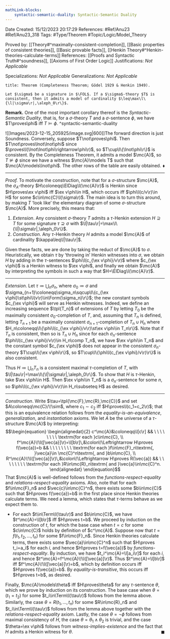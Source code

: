 ```yaml
---
mathLink-blocks:
    syntactic-semantic-duality: Syntactic-Semantic Duality
---
```


<div class="topSpace"></div>

Date Created: 15/12/2023 20:17:29
References: #Ref/Anu23 #Ref/Anu23_318
Tags: #Type/Theorem #Topic/Logic/Model_Theory

Proved by: [[Theory#^maximally-consistent-completion]], [[Basic properties of consistent theories]], [[Basic provable facts]], [[Henkin Theory#^Henkin-theories-calculate-terms]]
References: [[Proofs and Syntactic Truth#^soundness]], [[Axioms of First Order Logic]]
Justifications: <i>Not Applicable</i>

Specializations: <i>Not Applicable</i>
Generalizations: <i>Not Applicable</i>

``` ad-Theorem
title: Theorem (Completeness Theorem; Gödel 1929 & Henkin 1949).

Let $\sigma$ be a signature in $\FOL$. If a $\sigma$-theory $T$ is consistent, then it admits a model of cardinality $\leq\max\l\{\l|\sigma\r|,\aleph_0\r\}$.

```

<b>Remark.</b> One of the most important corollary thereof is the <i>Syntactic-Semantic Duality</i>, that is, for a $\sigma$-theory $T$ and a $\sigma$-sentence $\phi$, we have $T\proves\phi$ iff $T\models\phi$. ^syntactic-semantic-duality

![[Images/2023-12-15_205925/image.svg|600]]The forward direction is just Soundness. Conversely, suppose $T\not\proves\phi$. Then $T\not\proves\lnot\lnot\phi$ since $\proves\l(\lnot\lnot\phi\rightarrow\phi\r)$, so $T\cup\l\{\lnot\phi\r\}$ is consistent. By the Completeness Theorem, it admits a model $\mc{A}$, so $T\not\models\phi$ since we have a witness $\mc{A}\models T$ such that $\mc{A}\models\lnot\phi$. The other rows of the table are easily obtained.<span style="float:right;">$\blacklozenge$</span>


---

<i>Proof.</i> To motivate the construction, note that for a $\sigma$-structure $\mc{A}$, the $\sigma_A$-theory $H\coloneqq\ElDiag\l(\mc{A}\r)$ is Henkin since $H\proves\ex v\phi$ iff $\ex v\phi\in H$, which occurs iff $\phi\l(c/v\r)\in H$ for some $c\in\mc{C}\l(\sigma\r)$. The main idea is to turn this around, by making $T$ ‘look like’ the elementary diagram of some $\sigma$-structure $\mc{A}$. More precisely, this means that:
1. <i>Extension</i>. Any consistent $\sigma$-theory $T$ admits a $\tau$-Henkin extension $H\supseteq T$ for some signature $\tau\supseteq\sigma$ with $\l|\tau\r|=\max\l\{\l|\sigma\r|,\aleph_0\r\}$.
2. <i>Construction</i>. Any $\tau$-Henkin theory $H$ admits a model $\mc{A}$ of cardinality $\kappa\leq\l|\tau\r|$.

Given these facts, we are done by taking the reduct of $\mc{A}$ to $\sigma$. Heuristically, we obtain $\tau$ by ‘throwing in’ Henkin witnesses into $\sigma$, we obtain $H$ by adding in the $\tau$-sentences $\phi\l(c_{\ex v\phi}/v\r)$ where $c_{\ex v\phi}$ is a Henkin witness to $\ex v\phi$, and finally we obtain $\mc{A}$ by interpreting the symbols in such a way that $H=\ElDiag\l(\mc{A}\r)$.

---

<i>Extension</i>. Let $\tau\coloneqq\bigcup_n\sigma_n$, where $\sigma_0\coloneqq\sigma$ and $\sigma_{n+1}\coloneqq\sigma_n\sqcup\l\{c_{\ex v\phi}\st\phi\l(v\r)\in\Form(\sigma_n)\r\}$; the new constant symbols $c_{\ex v\phi}$ will serve as Henkin witnesses. Indeed, we define an increasing sequence $\tpl{T_n}$ of extensions of $T$ by letting $T_0$ be the maximally consistent $\sigma_0$-completion of $T$, and, assuming that $T_n$ is defined, letting $T_{n+1}$ be a maximally consistent $\sigma_{n+1}$-completion of $T_n\cup H_n$ where $H_n\coloneqq\l\{\phi\l(c_{\ex v\phi}/v\r)\st\ex v\phi\in T_n\r\}$. Note that if $T_n$ is consistent, then so is $T_n\cup H_n$ since for each $\sigma_n$-sentence $\phi\l(c_{\ex v\phi}/v\r)\in H_n\comp T_n$, we have $\ex v\phi\in T_n$ and the constant symbol $c_{\ex v\phi}$ does not appear in the consistent $\sigma_n$-theory $T\cup\l\{\ex v\phi\r\}$, so $T\cup\l\{\phi\l(c_{\ex v\phi}/v\r)\r\}$ is also consistent.

Thus $H\coloneqq\bigcup_nT_n$ is a consistent maximal $\tau$-completion of $T$, with $\l|\tau\r|=\max\l\{\l|\sigma\r|,\aleph_0\r\}$. To show that $H$ is $\tau$-Henkin, take $\ex v\phi\in H$. Then $\ex v\phi\in T_n$ is a $\sigma_n$-sentence for some $n$, so $\phi\l(c_{\ex v\phi}/v\r)\in H_n\subseteq H$ as desired.

---

<i>Construction</i>. Write $\tau=\tpl{\mc{F},\mc{R},\mc{C}}$ and set $A\coloneqq\mc{C}/\!\sim$, where $c_1\sim c_2$ iff $H\proves\l(c_1=c_2\r)$; that this is an equivalence relation follows from the <i>equality-is-an-equivalence</i>, <i>generalization</i>, and <i>instantiation</i> axioms. We let $A$ be the universe of a $\tau$-structure $\mc{A}$ by interpreting:
$$\begin{equation}
    \begin{alignedat}{2}
        c^\mc{A}&\coloneqq\l[c\r] && \ \ \ \ \ \ \ \ \textrm{for each }c\in\mc{C}, \\
        f^\mc{A}\!\l([\vec{a}]\r)=\l[b\r]\,&\colon\!\Leftrightarrow H\proves f(\vec{a})=b && \ \ \ \ \ \ \ \ \textrm{for each }f\in\mc{F}_n\textrm{, }\vec{a}\in \mc{C}^n\textrm{, and }b\in\mc{C}, \\
        R^\mc{A}\!\l([\vec{a}]\r)\,&\colon\!\Leftrightarrow H\proves R(\vec{a}) && \ \ \ \ \ \ \ \ \textrm{for each }R\in\mc{R}_n\textrm{ and }\vec{a}\in\mc{C}^n.
    \end{alignedat}
\end{equation}$$
That $\mc{A}$ is well-defined follows from the <i>functions-respect-equality</i> and <i>relations-respect-equality</i> axioms. Also, note that for each $f\in\mc{F}_n$ and $\vec{c}\in\mc{C}^n$, there exists some $b\in\mc{C}$ such that $H\proves f(\vec{a})=b$ in the first place since Henkin theories calculate terms. We need a lemma, which states that $\tau$-terms behave as we expect them to.
* For each $t\in\Term\l(\tau\r)$ and $b\in\mc{C}$, we have $t^\mc{A}=\l[b\r]$ iff $H\proves t=b$. We proceed by induction on the construction of $t$, for which the base case when $t=c$ for some $c\in\mc{C}$ holds by definition of $c^\mc{A}$. Suppose now that $t=f(t_1,t_2,\dots,t_n)$ for some $f\in\mc{F}_n$. Since Henkin theories calculate terms, there exists some $\vec{a}\in\mc{C}^n$ such that $H\proves t_i=a_i$ for each $i$, and hence $H\proves t=f(\vec{a})$ by <i>functions-respect-equality</i>. By induction, we have $t_i^\mc{A}=\l[a_i\r]$ for each $i$, and hence $t^\mc{A}=f^\mc{A}\!\l([\vec{a}]\r)$. Thus $t^\mc{A}=\l[b\r]$ iff $f^\mc{A}\!\l([\vec{a}]\r)=b$, which by definition occurs iff $H\proves f(\vec{a})=b$. By <i>equality-is-transitive</i>, this occurs iff $H\proves t=b$, as desired.

Finally, $\mc{A}\models\theta$ iff $H\proves\theta$ for any $\tau$-sentence $\theta$, which we prove by induction on its construction. The base case when $\theta=(t_1=t_2)$ for some $t_i\in\Term\l(\tau\r)$ follows from the lemma above. Similarly, the case $\theta=R(t_1,\dots,t_n)$ for some $R\in\mc{R}_n$ and $t_i\in\Term\l(\tau\r)$ follows from the lemma above together with the <i>relations-respect-equality</i> axiom. Lastly, the case $\theta=\lnot\phi$ follows from maximal consistency of $H$, the case $\theta=\theta_1\land\theta_2$ is trivial, and the case $\theta=\ex v\phi$ follows from <i>witness-implies-existence</i> and the fact that $H$ admits a Henkin witness for $\theta$.<span style="float:right;">$\blacksquare$</span>
